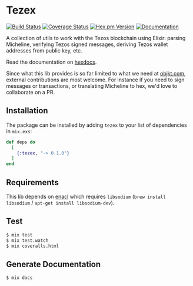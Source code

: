 # Tezex
[![Build Status](https://img.shields.io/github/workflow/status/objkt-com/tezex/CI)](https://github.com/objkt-com/tezex/actions) [![Coverage Status](https://img.shields.io/coveralls/objkt-com/tezex.svg)](https://coveralls.io/github/objkt-com/tezex) [![Hex.pm Version](https://img.shields.io/hexpm/v/tezex.svg)](https://hex.pm/packages/tezex) [![Documentation](https://img.shields.io/badge/docs-latest-blue.svg)](https://hexdocs.pm/tezex/)

A collection of utils to work with the Tezos blockchain using Elixir: parsing Micheline, verifying Tezos signed messages, deriving Tezos wallet addresses from public key, etc.

Read the documentation on [hexdocs](https://hexdocs.pm/tezex/).

Since what this lib provides is so far limited to what we need at [objkt.com](https://objkt.com), external contributions are most welcome.
For instance if you need to sign messages or transactions, or translating Micheline to hex, we'd love to collaborate on a PR.

## Installation

The package can be installed by adding `tezex` to your list of dependencies in `mix.exs`:

```elixir
def deps do
  [
    {:tezex, "~> 0.1.0"}
  ]
end
```

## Requirements

This lib depends on [enacl](https://github.com/jlouis/enacl#installrequirements) which requires `libsodium` (`brew install libsodium` / `apt-get install libsodium-dev`).

## Test

```sh
$ mix test
$ mix test.watch
$ mix coveralls.html
```

## Generate Documentation

```sh
$ mix docs
```
